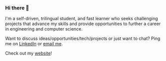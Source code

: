 ### Hi there 👋

I'm a self-driven, trilingual student, and fast learner who seeks challenging projects that advance my skills and provide opportunities to further a career in engineering and computer science.

Want to discuss ideas/opportunities/tech/projects or just want to chat? Ping me on [LinkedIn](https://www.linkedin.com/in/mferuscomelo/) or [email me](mailto:me[at]milanfc[dot]info).

Check out my [website](https://milanfc.info)!
